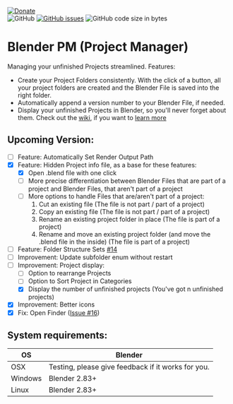 [![Donate](https://img.shields.io/endpoint?url=https%3A%2F%2Fraw.githubusercontent.com%2FBlenderDefender%2FBlenderDefender%2Fshields_endpoint%2FBlender_PM.json)](https://www.paypal.com/donate?hosted_button_id=DZE9NFSFPFMYS)  
![GitHub](https://img.shields.io/github/license/BlenderDefender/blender_project_starter?color=green&style=for-the-badge)
[![GitHub issues](https://img.shields.io/github/issues/BlenderDefender/blender_project_starter?style=for-the-badge)](https://github.com/BlenderDefender/blender_pm/issues)
![GitHub code size in bytes](https://img.shields.io/github/languages/code-size/BlenderDefender/blender_project_starter?style=for-the-badge)
# Blender PM (Project Manager)
Managing your unfinished Projects streamlined. Features:
- Create your Project Folders consistently. With the click of a button, all your project folders are
created and the Blender File is saved into the right folder.
- Automatically append a version number to your Blender File, if needed.
- Display your unfinished Projects in Blender, so you'll never forget about them.
Check out the [wiki](https://github.com/BlenderDefender/blender_pm/wiki), if you want to [learn more](https://github.com/BlenderDefender/blender_pm/wiki)

## Upcoming Version:
- [ ] Feature: Automatically Set Render Output Path
- [x] Feature: Hidden Project info file, as a base for these features:
    - [x] Open .blend file with one click
    - [ ] More precise differentiation between Blender Files that are part of a project and Blender Files, that aren't part of a project
    - [ ] More options to handle Files that are/aren't part of a project:
        1. Cut an existing file (The file is not part / part of a project)
        2. Copy an existing file (The file is not part / part of a project)
        3. Rename an existing project folder in place (The file is part of a project)
        4. Rename and move an existing project folder (and move the .blend file in the inside) (The file is part of a project)
- [ ] Feature: Folder Structure Sets [#14](https://github.com/BlenderDefender/blender_project_manager/issues/14)
- [ ] Improvement: Update subfolder enum without restart
- [ ] Improvement: Project display:
    - [ ] Option to rearrange Projects
    - [ ] Option to Sort Project in Categories
    - [x] Display the number of unfinished projects (You've got n unfinished projects)
- [x] Improvement: Better icons
- [x] Fix: Open Finder ([Issue #16](https://github.com/BlenderDefender/blender_pm/issues/16))

<!--
We've just hit another update. No features are planned so far. [Change this!](https://github.com/BlenderDefender/blender_pm/issues/new/choose)
-->

## System requirements:
| **OS** | **Blender** |
| ------------- | ------------- |
| OSX | Testing, please give feedback if it works for you. |
| Windows | Blender 2.83+ |
| Linux | Blender 2.83+ |
